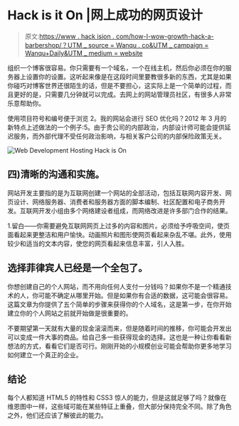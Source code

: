 # Hack is it On |网上成功的网页设计

> 原文:[https://www . hack ision . com/how-I-wow-growth-hack-a-barbershop/？UTM _ source = Wanqu . co&UTM _ campaign = Wanqu+Daily&UTM _ medium = website](https://www.hackisition.com/how-i-would-growth-hack-a-barbershop/?utm_source=wanqu.co&utm_campaign=Wanqu+Daily&utm_medium=website)

组织一个博客很容易。你只需要有一个域名，一个在线主机，然后你必须在你的服务器上设置你的设置。这听起来像是在这段时间里要教很多新的东西，尤其是如果你碰巧对博客世界还很陌生的话，但是不要担心，这实际上是一个简单的过程，而且更好的是，只需要几分钟就可以完成。去网上的网站管理员社区，有很多人非常乐意帮助你。

使用项目符号和编号便于浏览 2。我的网站会进行 SEO 优化吗？2012 年 3 月的新特点上述做法的一个例子:5。由于贵公司的内部政治，内部设计师可能会提供延迟服务，而外部代理不受任何政治影响，与相关客户公司的内部保险政策无关。

![Web Development Hosting Hack is On](../Images/d4ce3572a1d6605721e330ab17bdfd1a.png)

## 四)清晰的沟通和实施。

网站开发主要指的是为互联网创建一个网站的全部活动，包括互联网内容开发、网页设计、网络服务器、消费者和服务器方面的脚本编制、社区配置和电子商务开发。互联网开发小组由多个网络建设者组成，而网络改进是许多部门合作的结果。

1.留白——你需要避免互联网网页上过多的内容和图片。必须给予呼吸空间，使页面看起来更整洁和用户愉快。动画照片和图形使网页看起来杂乱不堪。此外，使用较少和适当的文本内容，使您的网页看起来信息丰富，引人入胜。

## 选择菲律宾人已经是一个全包了。

你想创建自己的个人网站，而不用向任何人支付一分钱吗？如果你不是一个精通技术的人，你可能不确定从哪里开始。但是如果你有合适的数据，这可能会很容易。这篇文章为你提供了五个简单的步骤来获得你的个人域名，这是第一步，在你开始建立你的个人网站之前就开始做是很重要的。

不要期望第一天就有大量的现金滚滚而来，但是随着时间的推移，你可能会开发出可以变成一件大事的商品。给自己多一些获得现金的选择。这也是一种让你看看新想法的方式，看看它们是否可行。刚刚开始的小规模创业可能会帮助你更多地学习如何建立一个真正的企业。

## 结论

每个人都知道 HTML5 的特性和 CSS3 惊人的能力，但是这就足够了吗？就像在维恩图中一样，这些域可能在某些特征上重叠，但大部分保持完全不同。除了角色之外，他们还应该了解彼此的能力。